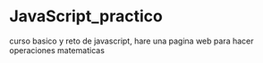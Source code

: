 # JavaScript_practico
curso basico y reto de javascript, hare una pagina web para hacer operaciones matematicas
